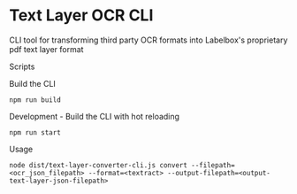 # Text Layer OCR CLI
CLI tool for transforming third party OCR formats into Labelbox's proprietary pdf text layer format

Scripts

Build the CLI
```
npm run build
```

Development - Build the CLI with hot reloading
```
npm run start
```

Usage
```
node dist/text-layer-converter-cli.js convert --filepath=<ocr_json_filepath> --format=<textract> --output-filepath=<output-text-layer-json-filepath>
```
